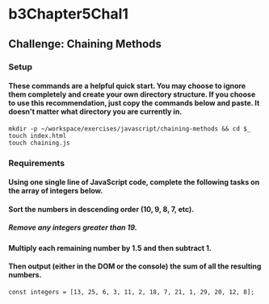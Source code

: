 # b3Chapter5Chal1

## Challenge: Chaining Methods

### Setup
#### These commands are a helpful quick start. You may choose to ignore them completely and create your own directory structure. If you choose to use this recommendation, just copy the commands below and paste. It doesn't matter what directory you are currently in.

```
mkdir -p ~/workspace/exercises/javascript/chaining-methods && cd $_
touch index.html
touch chaining.js
```

### Requirements

#### Using one single line of JavaScript code, complete the following tasks on the array of integers below.

#### Sort the numbers in descending order (10, 9, 8, 7, etc).
##### Remove any integers greater than 19.
#### Multiply each remaining number by 1.5 and then subtract 1.
#### Then output (either in the DOM or the console) the sum of all the resulting numbers.

```
const integers = [13, 25, 6, 3, 11, 2, 18, 7, 21, 1, 29, 20, 12, 8];
```


